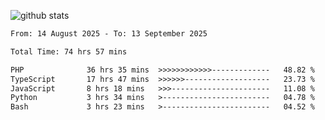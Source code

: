 
![github stats](https://github-readme-stats.vercel.app/api?username=realmahd1&show_icons=true&theme=codeSTACKr&hide_rank=true&count_private=true)

<!--START_SECTION:waka-->

```txt
From: 14 August 2025 - To: 13 September 2025

Total Time: 74 hrs 57 mins

PHP              36 hrs 35 mins  >>>>>>>>>>>>-------------   48.82 %
TypeScript       17 hrs 47 mins  >>>>>>-------------------   23.73 %
JavaScript       8 hrs 18 mins   >>>----------------------   11.08 %
Python           3 hrs 34 mins   >------------------------   04.78 %
Bash             3 hrs 23 mins   >------------------------   04.52 %
```

<!--END_SECTION:waka-->
